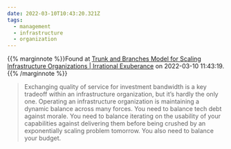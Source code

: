 ```yaml
---
date: 2022-03-10T10:43:20.321Z
tags:
  - management
  - infrastructure
  - organization
---
```

{{% marginnote %}}Found at [Trunk and Branches Model for Scaling Infrastructure Organizations | Irrational Exuberance](https://lethain.com/trunk-and-branches/) on 2022-03-10 11:43:19.{{% /marginnote %}}

> Exchanging quality of service for investment bandwidth is a key tradeoff within an infrastructure organization, but it’s hardly the only one. Operating an infrastructure organization is maintaining a dynamic balance across many forces. You need to balance tech debt against morale. You need to balance iterating on the usability of your capabilities against delivering them before being crushed by an exponentially scaling problem tomorrow. You also need to balance your budget.

